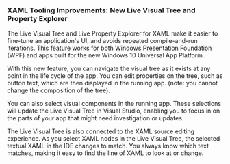 ### XAML Tooling Improvements: New Live Visual Tree and Property Explorer

The Live Visual Tree and Live Property Explorer for XAML make it easier to fine-tune an application's UI, and avoids repeated compile-and-run iterations. This feature works for both Windows Presentation Foundation (WPF) and apps built for the new Windows 10 Universal App Platform.

With this new feature, you can navigate the visual tree as it exists at any point in the life cycle of the app. You can edit properties on the tree, such as button text, which are then displayed in the running app. (note: you cannot change the composition of the tree).

You can also select visual components in the running app. These selections will update the Live Visual Tree in Visual Studio, enabling you to focus in on the parts of your app that might need investigation or updates.

The Live Visual Tree is also connected to the XAML source editing experience. As you select XAML nodes in the Live Visual Tree, the selected textual XAML in the IDE changes to match. You always know which text matches, making it easy to find the line of XAML to look at or change.

<Image>